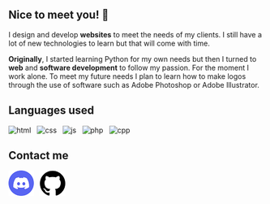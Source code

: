 ## Nice to meet you! 👋

<!--
**carl-fg/carl-fg** is a ✨ _special_ ✨ repository because its `README.md` (this file) appears on your GitHub profile.

Here are some ideas to get you started:

- 🔭 I’m currently working on ...
- 🌱 I’m currently learning ...
- 👯 I’m looking to collaborate on ...
- 🤔 I’m looking for help with ...
- 💬 Ask me about ...
- 📫 How to reach me: ...
- 😄 Pronouns: ...
- ⚡ Fun fact: ...
-->

I design and develop **websites** to meet the needs of my clients. I still have a lot of new technologies to learn but that will come with time.

**Originally**, I started learning Python for my own needs but then I turned to **web** and **software development** to follow my passion. For the moment I work alone. To meet my future needs I plan to learn how to make logos through the use of software such as Adobe Photoshop or Adobe Illustrator.

## Languages used

![html](https://img.shields.io/badge/HTML5-E34F26?style=for-the-badge&logo=html5&logoColor=white) &nbsp; ![css](https://img.shields.io/badge/CSS3-1572B6?style=for-the-badge&logo=css3&logoColor=white) &nbsp; ![js](https://img.shields.io/badge/JavaScript-323330?style=for-the-badge&logo=javascript&logoColor=F7DF1E) &nbsp; ![php](https://img.shields.io/badge/PHP-777BB4?style=for-the-badge&logo=php&logoColor=white) &nbsp; ![cpp](https://img.shields.io/badge/C%2B%2B-00599C?style=for-the-badge&logo=c%2B%2B&logoColor=white)

## Contact me

[![discord](https://github.com/carl-fg/carl-fg/blob/main/img/discord.png)](https://discord.gg/GjyFQRTeMN) &nbsp; [![github](https://github.com/carl-fg/carl-fg/blob/main/img/github.png)](https://github.com/carl-fg)
